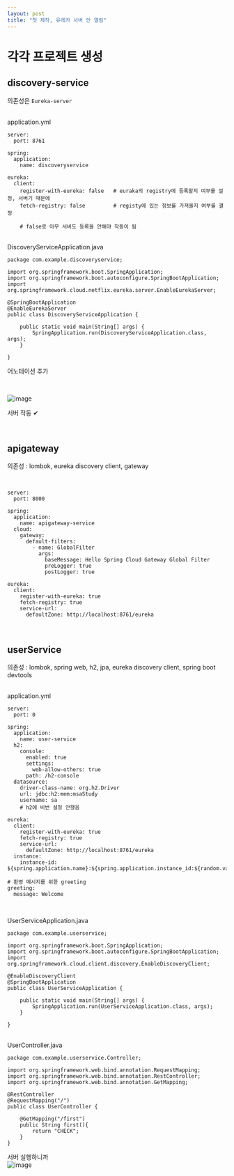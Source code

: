 ```yaml
---
layout: post
title: "첫 제작, 유레카 서버 안 열림"
---
```


# 각각 프로젝트 생성
## discovery-service
의존성은 `Eureka-server`  

<br>
application.yml  

```
server:
  port: 8761

spring:
  application:
    name: discoveryservice

eureka:
  client:
    register-with-eureka: false   # euraka의 registry에 등록할지 여부를 설정, 서버기 때문에
    fetch-registry: false         # registy에 있는 정보를 가져올지 여부를 결정
    
    # false로 아무 서버도 등록을 안해야 작동이 됨
```

<br>
DiscoveryServiceApplication.java  

```
package com.example.discoveryservice;

import org.springframework.boot.SpringApplication;
import org.springframework.boot.autoconfigure.SpringBootApplication;
import org.springframework.cloud.netflix.eureka.server.EnableEurekaServer;

@SpringBootApplication
@EnableEurekaServer
public class DiscoveryServiceApplication {

    public static void main(String[] args) {
        SpringApplication.run(DiscoveryServiceApplication.class, args);
    }

}
```
어노테이션 추가  

<br>

![image](https://user-images.githubusercontent.com/86642180/174608519-2e309fc4-2d50-41b2-bcbf-3a675e931d1f.png)  

서버 작동 ✔

<br>

## apigateway
의존성 : lombok, eureka discovery client, gateway  

<br>

```
server:
  port: 8000

spring:
  application:
    name: apigateway-service
  cloud:
    gateway:
      default-filters:
        - name: GlobalFilter
          args:
            baseMessage: Hello Spring Cloud Gateway Global Filter
            preLogger: true
            postLogger: true

eureka:
  client:
    register-with-eureka: true
    fetch-registry: true
    service-url:
      defaultZone: http://localhost:8761/eureka
```

<br>

## userService
의존성 : lombok, spring web, h2, jpa, eureka discovery client, spring boot devtools  

<br>
application.yml  

```
server:
  port: 0

spring:
  application:
    name: user-service
  h2:
    console:
      enabled: true
      settings:
        web-allow-others: true
      path: /h2-console
  datasource:
    driver-class-name: org.h2.Driver
    url: jdbc:h2:mem:msaStudy
    username: sa
    # h2에 비번 설정 안했음

eureka:
  client:
    register-with-eureka: true
    fetch-registry: true
    service-url:
      defaultZone: http://localhost:8761/eureka
  instance:
    instance-id: ${spring.application.name}:${spring.application.instance_id:${random.value}}}

# 환영 메시지를 위한 greeting
greeting:
  message: Welcome
```
<br>

UserServiceApplication.java  

```
package com.example.userservice;

import org.springframework.boot.SpringApplication;
import org.springframework.boot.autoconfigure.SpringBootApplication;
import org.springframework.cloud.client.discovery.EnableDiscoveryClient;

@EnableDiscoveryClient
@SpringBootApplication
public class UserServiceApplication {

    public static void main(String[] args) {
        SpringApplication.run(UserServiceApplication.class, args);
    }

}
```

<br>
UserController.java  

```
package com.example.userservice.Controller;

import org.springframework.web.bind.annotation.RequestMapping;
import org.springframework.web.bind.annotation.RestController;
import org.springframework.web.bind.annotation.GetMapping;

@RestController
@RequestMapping("/")
public class UserController {

    @GetMapping("/first")
    public String first(){
        return "CHECK";
    }
}
```

서버 실행하니까  
![image](https://user-images.githubusercontent.com/86642180/174610590-9ea23c5e-c02b-4636-bd38-c686db87d35e.png)

